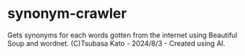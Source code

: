# synonym-crawler
Gets synonyms for each words gotten from the internet using Beautiful Soup and wordnet.
(C)Tsubasa Kato - 2024/8/3 - Created using AI.
